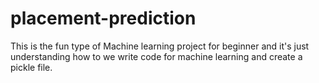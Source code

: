 # placement-prediction
This is the fun type of Machine learning project for beginner and it's just understanding how to we write code for machine learning and create a pickle file.  
